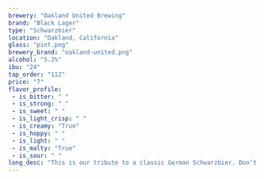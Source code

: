 ```yaml
---
brewery: "Oakland United Brewing"
brand: "Black Lager"
type: "Schwarzbier"
location: "Oakland, California"
glass: "pint.png"
brewery_brand: "oakland-united.png"
alcohol: "5.2%"
ibu: "24"
tap_order: "112"
price: "7"
flavor_profile:
 - is_bitter: " "
 - is_strong: " "
 - is_sweet: " "
 - is_light_crisp: " "
 - is_creamy: "True"
 - is_hoppy: " "
 - is_light: " "
 - is_malty: "True"
 - is_sour: " "
long_desc: "This is our tribute to a classic German Schwarzbier. Don’t let the color fool you, it’s light on the palate, and full of flavor. Notes of coffee and roast, with enough German noble hops to round out the malt profile."
---
```

